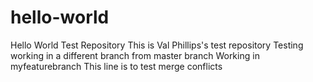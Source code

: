 # hello-world
Hello World Test Repository
This is Val Phillips's test repository
Testing working in a different branch  from master branch
Working in myfeaturebranch
This line is to test merge conflicts
